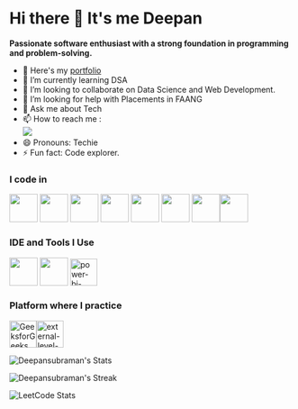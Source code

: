 # Hi there 👋 It's me Deepan

 **Passionate software enthusiast with a strong foundation in programming and problem-solving.**
- 🔭 Here's my [portfolio](https://deepak18.my.canva.site/bachelor-in-electronics-and-communication-engineering-at-m-kumarasamy-college-of-engineering-2022-2026)                                                 
- 🌱 I’m currently learning DSA
- 👯 I’m looking to collaborate on Data Science and Web Development.
- 🤔 I’m looking for help with Placements in FAANG
- 💬 Ask me about Tech
- 📫 How to reach me :
<br /> [<img src="https://img.shields.io/badge/LinkedIn-0077B5?style=for-the-badge&logo=linkedin&logoColor=white" />](https://www.linkedin.com/in/deepan-s-614005256/)
- 😄 Pronouns: Techie
- ⚡ Fun fact: Code explorer.


### I code in
<img height="50" width="50" src="https://img.icons8.com/color/48/000000/python.png" /> <img height="50" width="50" src="https://img.icons8.com/color/48/000000/c-programming.png" /> <img height="50" width="50" src="https://img.icons8.com/color/48/000000/c-plus-plus-logo.png" />  <img height="50" width="50" src="https://img.icons8.com/color/48/000000/html-5.png" /> <img height="50" width="50" src="https://img.icons8.com/color/48/000000/css3.png" /> 
<img height="50" width="50" src="https://img.icons8.com/color/48/000000/javascript.png"/> <img height="50" width="50" src="https://img.icons8.com/color/48/000000/mysql-logo.png"/><img height="50" width="50" src="https://img.icons8.com/color/48/000000/css3.png" /> 
### IDE and Tools I Use
<img height="50" width="50" src="https://img.icons8.com/color/48/000000/visual-studio-code-2019.png"/>  <img height="50" width="50" src="https://img.icons8.com/color/50/000000/git.png"/> <img width="48" height="48" src="[https://img.icons8.com/fluency/48/power-bi-2021.png](https://tse3.mm.bing.net/th?id=OIP.sYfjsZhbCqc4CT2XzgKKtgHaD4&pid=Api&P=0&h=180)" alt="power-bi-2021"/> 
### Platform where I practice
<img width="48" height="48" src="https://img.icons8.com/color/48/GeeksforGeeks.png" alt="GeeksforGeeks"/><img width="48" height="48" src="https://img.icons8.com/external-tal-revivo-color-tal-revivo/48/external-level-up-your-coding-skills-and-quickly-land-a-job-logo-color-tal-revivo.png" alt="external-level-up-your-coding-skills-and-quickly-land-a-job-logo-color-tal-revivo"/>



![Deepansubraman's Stats](https://github-readme-stats.vercel.app/api?username=Deepansubraman&theme=vue-dark&show_icons=true&hide_border=true&count_private=true)

![Deepansubraman's Streak](https://github-readme-streak-stats.herokuapp.com/?user=Deepansubraman&theme=vue-dark&hide_border=true)

![LeetCode Stats](https://leetcode.panchajanya.dev/deepansubramani?theme=forest&font=Buenard&ext=contest)
